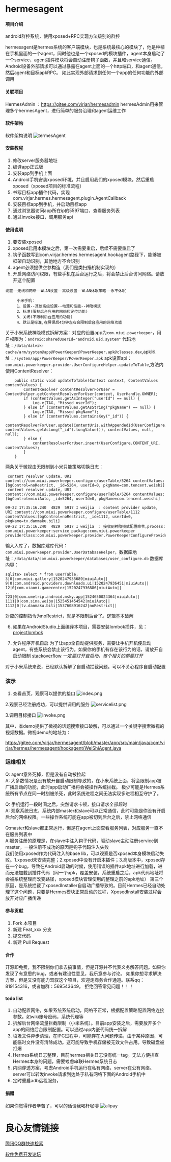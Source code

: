 # hermesagent

#### 项目介绍
android群控系统，使用xposed+RPC实现方法级别的群控

hermesagent是hermes系统的客户端模块，也是系统最核心的模块了，他是种植在手机里面的一个agent，同时他也是一个xposed的模块插件，agent本身启动了一个service，agent插件模块将会自动注册钩子函数，并且和service通信。Android设备外部请求可以通过暴露在agent上面的一个http端口，和agent通信，然后agent和目标apkRPC。
如此实现外部请求到任何一个app的任何功能的外部调用


#### 关联项目
HermesAdmin ：https://gitee.com/virjar/hermesadmin
hermesAdmin用来管理多个hermesAgent，进行简单的服务治理和agent运维工作

#### 软件架构
软件架构说明
![termesAgent](img/termesAgent.png)


#### 安装教程

1. 修改server服务器地址
2. 编译app正式版
3. 安装app到手机上面
4. Android手机安装xposed环境，并且启用我们的xposed模块，然后重启xposed（xposed项目的标准流程）
5. 书写目标app插件代码，实现 com.virjar.hermes.hermesagent.plugin.AgentCallback
6. 安装目标app到手机，并启动目标app
7. 通过浏览器访问app所在ip的5597端口，查看服务列表
8. 通过invoke接口，调用服务api

#### 使用说明

1. 要安装xposed
2. xposed启用本模块之后，第一次需要重启，后续不需要重启了
3. 钩子函数写到com.virjar.hermes.hermesagent.hookagent路径下，能够被框架自动识别，其他地方不会识别
4. agent必须提供空参构造（我们是类扫描机制实现的）
5. 开启网络访问权限，有些手机在后台运行之后，将会禁止后台访问网络。请放开这个配置
```
设置——无线和网络——WLAN设置——高级设置——WLAN休眠策略——永不休眠

     小米手机：
     1、设置--其他高级设置--电源和性能--神隐模式
     2、标准(限制后台应用的网络和定位功能)
     3、关闭(不限制后台应用的功能)
     4、默认是标准,在屏保后4分钟左右会限制后台应用的网络功能

```
关于小米系统神隐模式拆解方案：对应的设置app为``com.miui.powerkeeper``，用户权限为：``android:sharedUserId="android.uid.system"``
代码地址：``/data/dalvik-cache/arm/system@app@PowerKeeper@PowerKeeper.apk@classes.dex``,apk地址：``/system/app/PowerKeeper/PowerKeeper.apk``
apk设置api：``com.miui.powerkeeper.provider.UserConfigureHelper.updateToTable``,方法内使用ContentResolver：
```
    public static void updateToTable(Context context, ContentValues contentValues) {
        ContentResolver contentResolverForUser = ContextHelper.getContentResolverForUser(context, UserHandle.OWNER);
        if (contentValues.getAsInteger("userId") == null) {
            Log.e(TAG, "Missed userId");
        } else if (contentValues.getAsString("pkgName") == null) {
            Log.e(TAG, "Missed pkgName");
        } else if (contentValues.containsKey("_id")) {
            contentResolverForUser.update(ContentUris.withAppendedId(UserConfigure.CONTENT_URI, contentValues.getAsLong("_id").longValue()), contentValues, null, null);
        } else {
            contentResolverForUser.insert(UserConfigure.CONTENT_URI, contentValues);
        }
    }
```
两条关于微视由无限制到小米只能策略切换日志：
```
 content resolver update, URI content://com.miui.powerkeeper.configure/userTable/5264 contentValues:[bgControl=noRestrict, _id=5264, userId=0, pkgName=com.tencent.weishi]
 content resolver update, URI content://com.miui.powerkeeper.configure/userTable/5264 contentValues:[bgControl=miuiAuto, _id=5264, userId=0, pkgName=com.tencent.weishi]
```
```
09-22 17:35:16.240  4829  5917 I weijia  : content provider update, URI content://com.miui.powerkeeper.configure/userTable/1112 contentValues:[bgControl=noRestrict, _id=1112, userId=0, pkgName=tv.danmaku.bili]
09-22 17:35:16.240  4829  5917 I weijia  : 接收到神隐模式配置命令,process: com.miui.powerkeeper:service package:com.miui.powerkeeper providerClass:com.miui.powerkeeper.provider.PowerKeeperConfigureProvider
```
输入入库了，数据库建库代码：``com.miui.powerkeeper.provider.UserDatabaseHelper``，数据库地址：``/data/data/com.miui.powerkeeper/databases/user_configure.db``
数据库内容：
```
sqlite> select * from userTable;
3|0|com.miui.gallery|1520247935689|miuiAuto||
9|0|com.android.providers.downloads.ui|1520247936451|miuiAuto||
12|0|com.xiaomi.gamecenter|1520247936886|miuiAuto||
..
723|0|com.umetrip.android.msky.app|1524650024364|miuiAuto||
1111|0|com.sina.weibo|1525451454542|miuiAuto||
1112|0|tv.danmaku.bili|1537608916242|noRestrict||
```
对应的控制指令为noRestrict，就是不限制后台了。逻辑基本破解

6. 如果在AndroidStudio上面编译本项目，需要安装lombok插件，见：[projectlombok](https://projectlombok.org/setup/android)

7. 允许程序开机自启
为了让app全自动提供服务，需要让手机开机便启动agent，有些系统会禁止该行为。如果你的手机有存在该行为的话，请放开自启动限制
[stackoverflow](https://stackoverflow.com/questions/32032329/process-is-not-permitted-to-autostart-boot-complete-broadcast-receiver)
*一定要打开自启动，每个相关的都要打开*

对于小米系统来说，已经默认拆解了自启动拦截问题。可以不关心程序自启动配置


### 演示
1. 查看首页，观察可以提供的接口
![index.png](img/index.png)

2.观察已经注册成功，可以提供调用的服务
![servicelist.png](img/servicelist.png)

3.调用目标接口
![invoke.png](img/invoke.png)

其中，本demo提供了微视的话题搜索接口破解，可以通过一个关键字搜索微视的视频数据。微视demo的地址为：

https://gitee.com/virjar/hermesagent/blob/master/app/src/main/java/com/virjar/hermes/hermesagent/hookagent/WeiShiAgent.java

### 运维相关
Q: agent意外死掉，但是没有自动被拉起   
A: 大多数情况是没有放开自启动限制导致的，在小米系统上面，将会限制app被广播启动的功能，此时app启动广播将会被操作系统拦截。
极少可能是Hermes系统所有节点在同一时刻被杀死，此时系统进程之间无法实现多进程相互守护了。

Q: 手机运行一段时间之后，突然请求卡顿，接口请求全部超时   
A: 观察系统日志，系统内部master和slave可以正常通信，此时可能是你没有开启后台的网络权限。一些操作系统可能在app被切到后台之后，禁止网络通信

Q:master和slave都正常运行，但是在agent上面查看服务列表，对应服务一直不在服务列表中   
A:服务注册的原理是，在slave中注入钩子代码，驱动slave主动注册service到master。一般注册不成功的原因是钩子代码注入失败   
我们使用xposed作为代码注入的base lib，可以观察是否xposed本身模块启动失败。1.xposed未安装完整；2.xposed中没有开启本插件；3.高版本中，xposed存在一个bug，导致在Android启动的时候，使用错误的插件apk地址进行加载，进而无法加载到插件代码（同一个apk，覆盖安装，系统重启之后，apk代码地址将会被系统整理而改变路径，xposed模块管理使用的整理之前的apk地址）
第三个原因，是系统拦截了xposedInstaller自启动广播导致的。目前Hermes已经自动处理了这个问题，只要是Hermes模块正常启动的过程，XposedInstall安装过程会放开对应广播传递

#### 参与贡献

1. Fork 本项目
2. 新建 Feat_xxx 分支
3. 提交代码
4. 新建 Pull Request

#### 合作

开源即免费，我不限制你们拿去搞事情，但是开源并不代表义务解答问题。如果你发现了有意思的bug，或者有建设性意见，我乐意参与讨论。
如果你想寻求解决方案，但是又没有能力驾驭这个项目，欢迎走商务合作通道。联系qq：819154316，或者加群：569543649。
拒绝回答常见问题！！！

#### todo list

1. 自动配置网络，如果系统系统启动，网络不正常，根据配置策略配置网络连接参数。如wiki账号密码，系统代理等
2. 拆解后台网络流量拦截限制（小米系统）。目前app安装之后，需要放开多个app的网络后台限制配置。可以通过app内嵌代码统一拆解
3. 垃圾文件异步清理，在IPC过程中，可能存在大问题传递，由于某种原因，可能临时文件没有清除成功。这可能导致手机存储被无效文件占用。导致磁盘被打爆
4. Hermes系统日志整理，目前hermes相关日志没有统一tag。无法方便排查Hermes本身的问题，需要考虑串联Hermes系统日志
5. 内网穿透方案，考虑Android手机运行在私有网络，server在公有网络。server可以转发invoke请求到达处于私有网络下面的Android手机中
6. 定时重启adb远程服务，

#### 捐赠
如果你觉得作者辛苦了，可以的话请我喝杯咖啡
![alipay](img/reward.jpg)


 # 良心友情链接

[腾讯QQ群快速检索](http://u.720life.cn/s/8cf73f7c)

[软件免费开发论坛](http://u.720life.cn/s/bbb01dc0)
